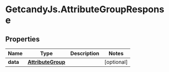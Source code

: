 # GetcandyJs.AttributeGroupResponse

## Properties

Name | Type | Description | Notes
------------ | ------------- | ------------- | -------------
**data** | [**AttributeGroup**](AttributeGroup.md) |  | [optional] 


